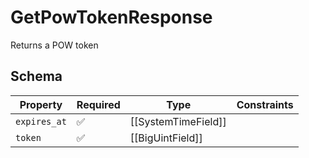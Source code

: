 # GetPowTokenResponse

Returns a POW token

## Schema

| Property | Required | Type | Constraints |
| --- | --- | --- | --- |
| `expires_at` | ✅ | [[SystemTimeField]] |     | 
| `token` | ✅ | [[BigUintField]] |     | 


